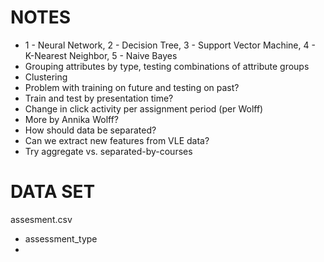 # NOTES

- 1 - Neural Network, 2 - Decision Tree, 3 - Support Vector Machine, 4 - K-Nearest Neighbor, 5 - Naive Bayes
- Grouping attributes by type, testing combinations of attribute groups
- Clustering
- Problem with training on future and testing on past?
- Train and test by presentation time?
- Change in click activity per assignment period (per Wolff)
- More by Annika Wolff?
- How should data be separated?
- Can we extract new features from VLE data?
- Try aggregate vs. separated-by-courses

# DATA SET

assesment.csv

- assessment_type
- 